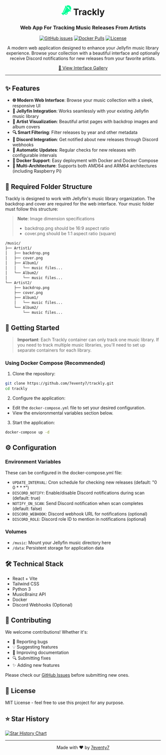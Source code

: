 <div align="center">

# <img src="frontend/public/icons/trackly.png" width="32" height="32" alt="Trackly Icon"> Trackly

### Web App For Tracking Music Releases From Artists

[![GitHub issues](https://img.shields.io/github/issues/7eventy7/trackly.svg)](https://github.com/7eventy7/trackly/issues)
[![Docker Pulls](https://img.shields.io/docker/pulls/7eventy7/trackly.svg)](https://hub.docker.com/r/7eventy7/trackly)
[![License](https://img.shields.io/github/license/7eventy7/trackly.svg)](https://github.com/7eventy7/trackly/blob/main/LICENSE)

A modern web application designed to enhance your Jellyfin music library experience. Browse your collection with a beautiful interface and optionally receive Discord notifications for new releases from your favorite artists.

[📸 View Interface Gallery](GALLERY.md)

</div>

---

## ✨ Features

- **🌐 Modern Web Interface**: Browse your music collection with a sleek, responsive UI
- **🎵 Jellyfin Integration**: Works seamlessly with your existing Jellyfin music library
- **🎨 Artist Visualization**: Beautiful artist pages with backdrop images and album covers
- **🔍 Smart Filtering**: Filter releases by year and other metadata
- **📢 Discord Integration**: Get notified about new releases through Discord webhooks
- **🔄 Automatic Updates**: Regular checks for new releases with configurable intervals
- **🐳 Docker Support**: Easy deployment with Docker and Docker Compose
- **💪 Multi-Architecture**: Supports both AMD64 and ARM64 architectures (including Raspberry Pi)

## 📁 Required Folder Structure

Trackly is designed to work with Jellyfin's music library organization. The backdrop and cover are required for the web interface. Your music folder must follow this structure:

> **Note**: Image dimension specifications
> - backdrop.png should be 16:9 aspect ratio
> - cover.png should be 1:1 aspect ratio (square)

```
/music/
├── Artist1/
│   ├── backdrop.png
│   ├── cover.png
│   ├── Album1/
│   │   └── music files...
│   └── Album2/
│       └── music files...
└── Artist2/
    ├── backdrop.png
    ├── cover.png
    ├── Album1/
    │   └── music files...
    └── Album2/
        └── music files...
```

## 🚀 Getting Started

> **Important**: Each Trackly container can only track one music library. If you need to track multiple music libraries, you'll need to set up separate containers for each library.

### Using Docker Compose (Recommended)

1. Clone the repository:
```bash
git clone https://github.com/7eventy7/trackly.git
cd trackly
```

2. Configure the application:<br>
- Edit the `docker-compose.yml` file to set your desired configuration. <br>
- View the envioronmental variables section below.

3. Start the application:
```bash
docker-compose up -d
```

## ⚙️ Configuration

### Environment Variables
These can be configured in the docker-compose.yml file:
- `UPDATE_INTERVAL`: Cron schedule for checking new releases (default: "0 0 * * *")
- `DISCORD_NOTIFY`: Enable/disable Discord notifications during scan (default: true)
- `NOTIFY_ON_SCAN`: Send Discord notification when scan completes (default: false)
- `DISCORD_WEBHOOK`: Discord webhook URL for notifications (optional)
- `DISCORD_ROLE`: Discord role ID to mention in notifications (optional)

### Volumes
- `/music`: Mount your Jellyfin music directory here
- `/data`: Persistent storage for application data

## 🛠️ Technical Stack

- React + Vite
- Tailwind CSS
- Python 3
- MusicBrainz API
- Docker
- Discord Webhooks (Optional)

## 👥 Contributing

We welcome contributions! Whether it's:

- 🐛 Reporting bugs
- 💡 Suggesting features
- 📝 Improving documentation
- 🔍 Submitting fixes
- ✨ Adding new features

Please check our [GitHub Issues](https://github.com/7eventy7/trackly/issues) before submitting new ones.

## 📝 License

MIT License - feel free to use this project for any purpose.

## ⭐ Star History

[![Star History Chart](https://api.star-history.com/svg?repos=7eventy7/trackly&type=Date&theme=dark)](https://star-history.com/#7eventy7/trackly&Date)

---

<div align="center">

Made with ❤️ by [7eventy7](https://github.com/7eventy7)

</div>